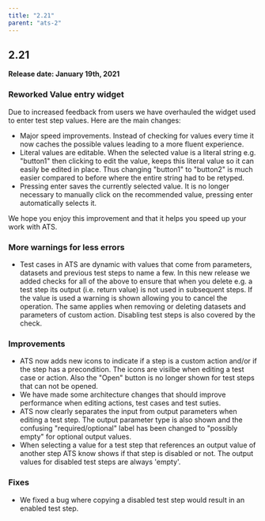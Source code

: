```yaml
---
title: "2.21"
parent: "ats-2"
---
```


## 2.21

**Release date: January 19th, 2021**

### Reworked Value entry widget

Due to increased feedback from users we have overhauled the widget used to enter test step values. Here are the main changes:

* Major speed improvements. Instead of checking for values every time it now caches the possible values leading to a more fluent experience.  
* Literal values are editable. When the selected value is a literal string e.g. "button1" then clicking to edit the value, keeps this literal value so it can easily be edited in place. Thus changing "button1" to "button2" is much easier compared to before where the entire string had to be retyped.
* Pressing enter saves the currently selected value. It is no longer necessary to manually click on the recommended value, pressing enter automatically selects it.

We hope you enjoy this improvement and that it helps you speed up your work with ATS.

### More warnings for less errors

* Test cases in ATS are dynamic with values that come from parameters, datasets and previous test steps to name a few.
In this new release we added checks for all of the above to ensure that when you delete e.g. a test step its output (i.e. return value) is not used in subsequent steps.
If the value is used a warning is shown allowing you to cancel the operation. The same applies when removing or deleting datasets and parameters of custom action.
Disabling test steps is also covered by the check. 

### Improvements

* ATS now adds new icons to indicate if a step is a custom action and/or if the step has a precondition. The icons are visilbe when editing a test case or action.
Also the "Open" button is no longer shown for test steps that can not be opened.
* We have made some architecture changes that should improve performance when editing actions, test cases and test suties.
* ATS now clearly separates the input from output parameters when editing a test step.
The output parameter type is also shown and the confusing "required/optional" label has been changed to "possibly empty" for optional output values.
* When selecting a value for a test step that references an output value of another step ATS know shows if that step is disabled or not. The output values for disabled test steps are always 'empty'.

### Fixes

* We fixed a bug where copying a disabled test step would result in an enabled test step.
